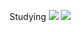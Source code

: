 Studying
<img src="https://img.shields.io/badge/React-61DAFB?style=flat&logo=React&logoColor=white"/>
<img src="https://img.shields.io/badge/Javascript-#F7DF1E?style=flat&logo=JavaScript&logoColor=white"/>


